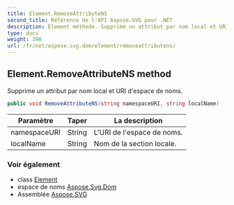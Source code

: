 ```yaml
---
title: Element.RemoveAttributeNS
second_title: Référence de l'API Aspose.SVG pour .NET
description: Element méthode. Supprime un attribut par nom local et URI despace de noms.
type: docs
weight: 390
url: /fr/net/aspose.svg.dom/element/removeattributens/
---
```

## Element.RemoveAttributeNS method

Supprime un attribut par nom local et URI d'espace de noms.

```csharp
public void RemoveAttributeNS(string namespaceURI, string localName)
```

| Paramètre | Taper | La description |
| --- | --- | --- |
| namespaceURI | String | L'URI de l'espace de noms. |
| localName | String | Nom de la section locale. |

### Voir également

* class [Element](../)
* espace de noms [Aspose.Svg.Dom](../../element/)
* Assemblée [Aspose.SVG](../../../)


